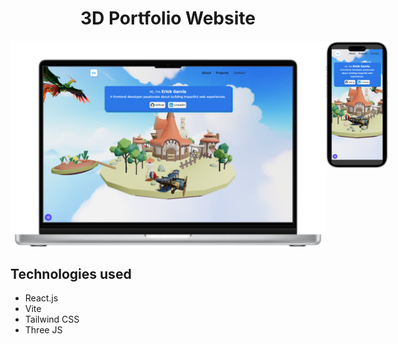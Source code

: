 # <h1 align="center">3D Portfolio Website</h1>

<div style="display: flex;" align="center">
  <img src="https://github.com/erickgcia/portfolio/raw/main/src/assets/images/read-me-desktop.png" alt="Portfolio mockup of the desktop version" width="100%">
  <img src="https://github.com/erickgcia/portfolio/raw/main/src/assets/images/read-me-phone.png" alt="Portfolio mockup of the phone version" width="20%" height="20%">
</div>

## Technologies used

- React.js
- Vite
- Tailwind CSS
- Three JS
